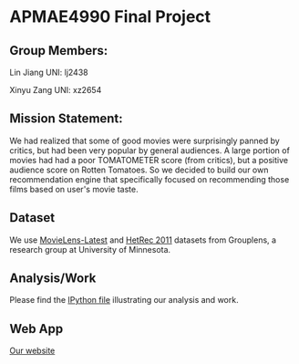 # APMAE4990 Final Project

## Group Members: 
Lin Jiang  UNI: lj2438

Xinyu Zang  UNI: xz2654

## Mission Statement:
We had realized that some of good movies were surprisingly panned by critics, but had been very popular by general audiences. A large portion of movies had had a poor TOMATOMETER score (from critics), but a positive audience score on Rotten Tomatoes. So we decided to build our own recommendation engine that specifically focused on recommending those films based on user's movie taste.

## Dataset
We use [MovieLens-Latest](https://grouplens.org/datasets/movielens/) and [HetRec 2011](https://grouplens.org/datasets/hetrec-2011/) datasets from Grouplens, a research group at University of Minnesota.


## Analysis/Work
Please find the [IPython file](https://github.com/Columbia-Intro-Data-Science/python-introduction-xz2654/blob/master/Final_Project/Analysis_Notebook.ipynb) illustrating our analysis and work.

## Web App
[Our website](http://lin2yu.pythonanywhere.com)
